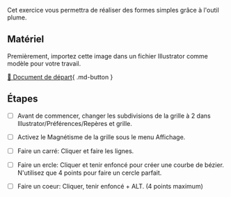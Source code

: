 Cet exercice vous permettra de réaliser des formes simples grâce à l'outil plume.   

     

## Matériel

Premièrement, importez cette image dans un fichier Illustrator comme modèle pour votre travail.   

[📁 Document de départ](https://cmontmorency365.sharepoint.com/:b:/s/TIM-582214-Animation2d77/EQNFa_VyhGJOipDJn8fzUZcBp8k2efCOFwU8Mv7JNJOwRA?e=yzquDH){ .md-button }       

     

## Étapes

- [ ] Avant de commencer, changer les subdivisions de la grille à 2 dans Illustrator/Préférences/Repères et grille.
- [ ] Activez le Magnétisme de la grille sous le menu Affichage.
- [ ] Faire un carré: Cliquer et faire les lignes.
- [ ] Faire un ercle: Cliquer et tenir enfoncé pour créer une courbe de bézier. N'utilisez que 4 points pour faire un cercle parfait.
- [ ] Faire un coeur: Cliquer, tenir enfoncé + ALT. (4 points maximum)

